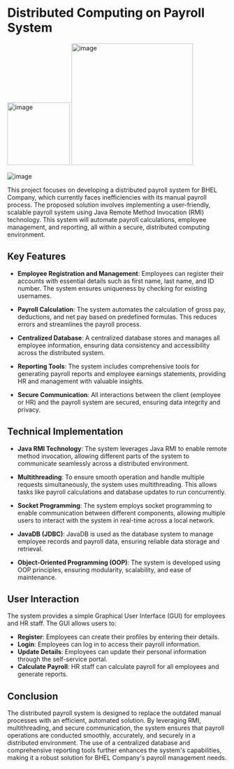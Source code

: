# Distributed Computing on Payroll System

<img width="143" alt="image" src="https://github.com/user-attachments/assets/7882c0f5-6685-43b7-8c01-93f2ea250ccf">
<img width="278" alt="image" src="https://github.com/user-attachments/assets/4a14d1e5-54ce-4405-ab21-87a38ef2296c">

![image](https://github.com/user-attachments/assets/4ae3b259-b0d0-4f8b-a4f2-b71c98e99c6c)


This project focuses on developing a distributed payroll system for BHEL Company, which currently faces inefficiencies with its manual payroll process. The proposed solution involves implementing a user-friendly, scalable payroll system using Java Remote Method Invocation (RMI) technology. This system will automate payroll calculations, employee management, and reporting, all within a secure, distributed computing environment.

## Key Features

- **Employee Registration and Management**: Employees can register their accounts with essential details such as first name, last name, and ID number. The system ensures uniqueness by checking for existing usernames.

- **Payroll Calculation**: The system automates the calculation of gross pay, deductions, and net pay based on predefined formulas. This reduces errors and streamlines the payroll process.

- **Centralized Database**: A centralized database stores and manages all employee information, ensuring data consistency and accessibility across the distributed system.

- **Reporting Tools**: The system includes comprehensive tools for generating payroll reports and employee earnings statements, providing HR and management with valuable insights.

- **Secure Communication**: All interactions between the client (employee or HR) and the payroll system are secured, ensuring data integrity and privacy.

## Technical Implementation

- **Java RMI Technology**: The system leverages Java RMI to enable remote method invocation, allowing different parts of the system to communicate seamlessly across a distributed environment.

- **Multithreading**: To ensure smooth operation and handle multiple requests simultaneously, the system uses multithreading. This allows tasks like payroll calculations and database updates to run concurrently.

- **Socket Programming**: The system employs socket programming to enable communication between different components, allowing multiple users to interact with the system in real-time across a local network.

- **JavaDB (JDBC)**: JavaDB is used as the database system to manage employee records and payroll data, ensuring reliable data storage and retrieval.

- **Object-Oriented Programming (OOP)**: The system is developed using OOP principles, ensuring modularity, scalability, and ease of maintenance.

## User Interaction

The system provides a simple Graphical User Interface (GUI) for employees and HR staff. The GUI allows users to:

- **Register**: Employees can create their profiles by entering their details.
- **Login**: Employees can log in to access their payroll information.
- **Update Details**: Employees can update their personal information through the self-service portal.
- **Calculate Payroll**: HR staff can calculate payroll for all employees and generate reports.

## Conclusion

The distributed payroll system is designed to replace the outdated manual processes with an efficient, automated solution. By leveraging RMI, multithreading, and secure communication, the system ensures that payroll operations are conducted smoothly, accurately, and securely in a distributed environment. The use of a centralized database and comprehensive reporting tools further enhances the system's capabilities, making it a robust solution for BHEL Company's payroll management needs.
